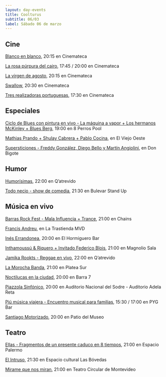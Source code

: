 ```yaml
---
layout: day-events
title: Coolturus
subtitle: 06/03
label: Sábado 06 de marzo
---
```


## Cine

[Blanco en blanco](https://cinemateca.org.uy/peliculas/965), 20:15 en Cinemateca

[La rosa púrpura del cairo](https://cinemateca.org.uy/peliculas/1120), 17:45 / 20:00 en Cinemateca

[La virgen de agosto](https://cinemateca.org.uy/peliculas/929), 20:15 en Cinemateca

[Swallow](https://cinemateca.org.uy/peliculas/991), 20:30 en Cinemateca

[Tres realizadoras portuguesas](https://cinemateca.org.uy/peliculas/1118), 17:30 en Cinemateca

## Especiales

[Ciclo de Blues con pintura en vivo - La máquina a vapor + Los hermanos McKinley + Blues Berg](https://instagram.com/lamaquinaavapor?igshid=1jxtykuxkzjvn), 19:00 en 8 Perros Pool

[Mathias Prando + Shulay Cabrera + Pablo Cocina](https://instagram.com/viejooeste.prado?igshid=11rsgnlou42g5), en El Viejo Oeste

[Supersticiones - Freddy González, Diego Bello y Martín Angiolini](https://instagram.com/restaurantedonbigote?igshid=164zq44egnbtq), en Don Bigote

## Humor

[Humorísimas](https://instagram.com/qatrevido?igshid=8bj6dzn4g7aj), 22:00 en Q’atrevido

[Todo necio - show de comedia](https://instagram.com/bulevarshow?igshid=w0conkgfuizb), 21:30 en Bulevar Stand Up

## Música en vivo

[Barras Rock Fest - Mala Influencia + Trance](https://instagram.com/chains_disco?igshid=1dp7lgcxxx99t), 21:00 en Chains

[Francis Andreu](https://www.latrastienda.com.uy/), en La Trastienda MVD

[Inés Errandonea](https://instagram.com/elhormiguerobar?igshid=1c4tb3dthy2fo), 20:00 en El Hormiguero Bar 

[Inthamoussú & Riquero + Invitado Federico Blois](https://magnoliosala.uy/evento/inthamoussu--riquero_1), 21:00 en Magnolio Sala

[Jamika Rookts - Reggae en vivo](https://instagram.com/qatrevido?igshid=8bj6dzn4g7aj), 22:00 en Q’atrevido

[La Morocha Banda](https://instagram.com/plateasur.uy?igshid=1jr7wytw11hpa), 21:00 en Platea Sur

[Noctilucas en la ciudad](https://instagram.com/barrasie7?igshid=1ty1rr36razw3), 20:00 en Barra 7

[Piazzola Sinfónico](https://sodre.gub.uy/#calendario), 20:00 en Auditorio Nacional del Sodre - Auditorio Adela Reta

[Piú música viajera - Encuentro musical para familias](https://instagram.com/pygbar?igshid=v0vxh7zot18p), 15:30 / 17:00 en PYG Bar

[Santiago Motorizado](https://www.instagram.com/saladelmuseo/), 20:00 en Patio del Museo

## Teatro

[Ellas - Fragmentos de un presente caduco en 8 tiempos](https://instagram.com/salaespaciopalermo?igshid=1bmb3d8brkyad), 21:00 en Espacio Palermo

[El Intruso](https://instagram.com/las_bovedas?igshid=do8f9gvz28c), 21:30 en Espacio cultural Las Bóvedas

[Mirame que nos miran](http://www.teatrocircular.org.uy/mirame-que-nos-miran-estreno-octubre-2020/), 21:00 en Teatro Circular de Montevideo
